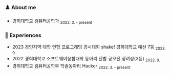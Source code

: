### ♟️ About me
- 경희대학교 컴퓨터공학과 <sub>2022. 3. - present</sub>

### 🎲 Experiences
- 2023 경인지역 대학 연합 프로그래밍 경시대회 shake! 경희대학교 예선 7등 <sub>2023. 9.</sub>
- 2022 경희대학교 소프트웨어융합대학 동아리 단합 공모전 장려상(3등) <sub>2022. 9.</sub>
- 경희대학교 컴퓨터공학부 학술동아리 Hacker <sub>2022. 3. - present</sub>
